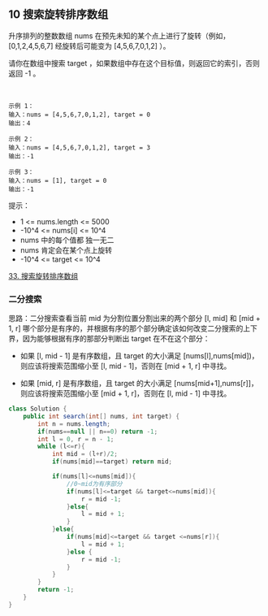 ## 10 搜索旋转排序数组

升序排列的整数数组 nums 在预先未知的某个点上进行了旋转（例如， [0,1,2,4,5,6,7] 经旋转后可能变为 [4,5,6,7,0,1,2] ）。

请你在数组中搜索 target ，如果数组中存在这个目标值，则返回它的索引，否则返回 -1 。

 
```
示例 1：
输入：nums = [4,5,6,7,0,1,2], target = 0
输出：4

示例 2：
输入：nums = [4,5,6,7,0,1,2], target = 3
输出：-1

示例 3：
输入：nums = [1], target = 0
输出：-1
```

提示：
* 1 <= nums.length <= 5000
* -10^4 <= nums[i] <= 10^4
* nums 中的每个值都 独一无二
* nums 肯定会在某个点上旋转
* -10^4 <= target <= 10^4

[33. 搜索旋转排序数组](https://leetcode-cn.com/problems/search-in-rotated-sorted-array/)



### 二分搜索

思路：二分搜索查看当前 mid 为分割位置分割出来的两个部分 [l, mid] 和 [mid + 1, r] 哪个部分是有序的，并根据有序的那个部分确定该如何改变二分搜索的上下界，因为能够根据有序的那部分判断出 target 在不在这个部分：

* 如果 [l, mid - 1] 是有序数组，且 target 的大小满足 [nums[l],nums[mid])，则应该将搜索范围缩小至 [l, mid - 1]，否则在 [mid + 1, r] 中寻找。

* 如果 [mid, r] 是有序数组，且 target 的大小满足 [nums[mid+1],nums[r]]，则应该将搜索范围缩小至 [mid + 1, r]，否则在 [l, mid - 1] 中寻找。


```java
class Solution {
    public int search(int[] nums, int target) {
        int n = nums.length;
        if(nums==null || n==0) return -1;
        int l = 0, r = n - 1;
        while (l<=r){
            int mid = (l+r)/2;
            if(nums[mid]==target) return mid;

            if(nums[l]<=nums[mid]){
                //0~mid为有序部分
                if(nums[l]<=target && target<=nums[mid]){
                    r = mid -1;
                }else{
                    l = mid + 1;
                }
            }else{
                if(nums[mid]<=target && target <=nums[r]){
                    l = mid + 1;
                }else {
                    r = mid -1;
                }
            }
        }
        return -1;
    }
}
```

